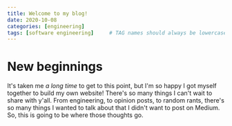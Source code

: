 ```yaml
---
title: Welcome to my blog!
date: 2020-10-08
categories: [engineering]
tags: [software engineering]     # TAG names should always be lowercase
---
```


# New beginnings

It's taken me *a long time* to get to this point, but I'm so happy I got myself together to build my own website!
There's so many things I can't wait to share with y'all. From engineering, to opinion posts, to random rants, there's so many things I wanted to talk about that I didn't want to post on Medium. So, this is going to be where those thoughts go.